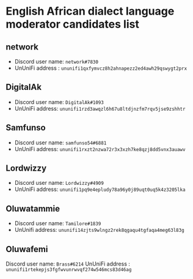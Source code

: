 # English African dialect language moderator candidates list

## network

- Discord user name: `network#7830`
- UnUniFi address : `ununifi1qxfymvcz8h2ahnapezz2ed4awh29qswygt2prx`

## DigitalAk

- Discord user name: `DigitalAk#1093`
- UnUniFi address: `ununifi1rzd3awqzl6h67u8ltdjnzfm7rqv5jse9zshhtr`

## Samfunso

- Discord user name: `samfunso54#6881`
- UnUniFi address: `ununifi1rxzt2nzwa72r3x3xzh7ke8qzj8dd5vnx3auawv`

## Lordwizzy

- Discord user name: `Lordwizzy#4909`
- UnUniFi address: `ununifi1pq9e4epludy78a96y0j89uqt0uq5k4z3205lka`

## Oluwatammie

- Discord user name: `Tamilore#1839`
- UnUnifi address: `ununifi14zjts9wlngz2rek8qgaqu4tgfaqa4meg63l83g`

## Oluwafemi

Discord user name: `Brass#6214`
UnUniFi address : `ununifi1rtekepjs3fgfwvunrwvqf274w546mcs83d46ag`
